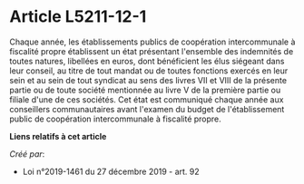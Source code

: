 # Article L5211-12-1

Chaque année, les établissements publics de coopération intercommunale à fiscalité propre établissent un état présentant
l'ensemble des indemnités de toutes natures, libellées en euros, dont bénéficient les élus siégeant dans leur conseil, au
titre de tout mandat ou de toutes fonctions exercés en leur sein et au sein de tout syndicat au sens des livres VII et VIII
de la présente partie ou de toute société mentionnée au livre V de la première partie ou filiale d'une de ces sociétés. Cet
état est communiqué chaque année aux conseillers communautaires avant l'examen du budget de l'établissement public de
coopération intercommunale à fiscalité propre.

**Liens relatifs à cet article**

_Créé par_:

  - Loi n°2019-1461 du 27 décembre 2019 - art. 92
